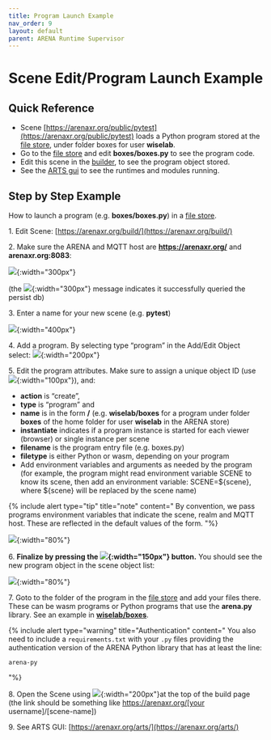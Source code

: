 ```yaml
---
title: Program Launch Example
nav_order: 9
layout: default
parent: ARENA Runtime Supervisor
---
```


Scene Edit/Program Launch Example
=================================

Quick Reference
---------------

* Scene [https://arenaxr.org/public/pytest](https://arenaxr.org/public/pytest) loads a Python program stored at the [file store](https://arenaxr.org/files), under folder boxes for user **wiselab**.
* Go to the [file store](https://arenaxr.org/files) and edit **boxes/boxes.py** to see the program code.
* Edit this scene in the [builder](https://arenaxr.org/build/), to see the program object stored.
* See the [ARTS gui](https://arenaxr.org/arts/) to see the runtimes and modules running.

Step by Step Example
--------------------

How to launch a program (e.g. **boxes/boxes.py**) in a [file store](https://arenaxr.org/files).

1\. Edit Scene: [https://arenaxr.org/build/](https://arenaxr.org/build/)

2\. Make sure the ARENA and MQTT host are **https://arenaxr.org/** and **arenaxr.org:8083**:

![](../../assets/img/arts-program/image4.png){:width="300px"}

(the ![](../../assets/img/arts-program/image5.png){:width="300px"} message indicates it successfully queried the persist db)

3\. Enter a name for your new scene (e.g. **pytest**)

![](../../assets/img/arts-program/image2.png){:width="400px"}

4\. Add a program. By selecting type “program” in the Add/Edit Object select:
![](../../assets/img/arts-program/image7.png){:width="200px"}

5\. Edit the program attributes. Make sure to assign a unique object ID (use ![](../../assets/img/arts-program/image8.png){:width="100px"}), and:

- **action** is “create”,
- **type** is “program” and
- **name** is in the form **<username in the arena store>/<folder in the ARENA store>** (e.g. **wiselab/boxes** for a program under folder **boxes** of the home folder for user **wiselab** in the ARENA store)
- **instantiate** indicates if a program instance is started for each viewer (browser) or single instance per scene
- **filename** is the program entry file (e.g. boxes.py)
- **filetype** is either Python or wasm, depending on your program
- Add environment variables and arguments as needed by the program (for example, the program might read environment variable SCENE to know its scene, then add an environment variable: SCENE=${scene}, where ${scene} will be replaced by the scene name)

{% include alert type="tip" title="note" content="
By convention, we pass programs environment variables that indicate the scene, realm and MQTT host. These are reflected in the default values of the form.
"%}

![](../../assets/img/arts-program/image6.png){:width="80%"}

6\. **Finalize by pressing the ![](../../assets/img/arts-program/image1.png){:width="150px"} button.** You should see the new program object in the scene object list:

![](../../assets/img/arts-program/image3.png){:width="80%"}

7\. Goto to the folder of the program in the [file store](https://arenaxr.org/files) and add your files there. These can be wasm programs or Python programs that use the **arena.py** library. See an example in **[wiselab/boxes](https://arenaxr.org/storemng/share/1KoiGaWq)**.

{% include alert type="warning" title="Authentication" content="
You also need to include a `requirements.txt` with your `.py` files providing the authentication version of the ARENA Python library that has at least the line:
```
arena-py
```
"%}

8\. Open the Scene using ![](../../assets/img/arts-program/image9.png){:width="200px"}at the top of the build page (the link should be something like https://arenaxr.org/[your username]/\[scene-name\])

9\. See ARTS GUI: [https://arenaxr.org/arts/](https://arenaxr.org/arts/)
